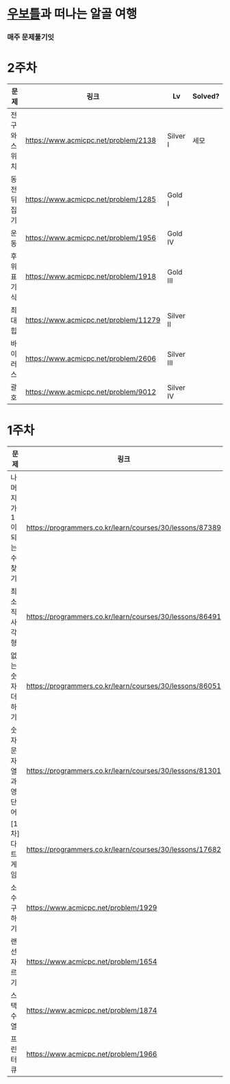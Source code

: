 # [우보틀](https://github.com/woobottle)과 떠나는 알골 여행

### 매주 문제풀기잇

# 2주차

| 문제          | 링크                                  | Lv         | Solved? |
| ------------- | ------------------------------------- | ---------- | ------- |
| 전구와 스위치 | https://www.acmicpc.net/problem/2138  | Silver I   | 세모    |
| 동전 뒤집기   | https://www.acmicpc.net/problem/1285  | Gold I     |         |
| 운동          | https://www.acmicpc.net/problem/1956  | Gold IV    |         |
| 후위 표기식   | https://www.acmicpc.net/problem/1918  | Gold III   |         |
| 최대 힙       | https://www.acmicpc.net/problem/11279 | Silver II  |         |
| 바이러스      | https://www.acmicpc.net/problem/2606  | Silver III |         |
| 괄호          | https://www.acmicpc.net/problem/9012  | Silver IV  |         |

# 1주차

| 문제                      | 링크                                                     | Lv  | Solved? |
| ------------------------- | -------------------------------------------------------- | --- | ------- |
| 나머지가 1이 되는 수 찾기 | https://programmers.co.kr/learn/courses/30/lessons/87389 | 1   | O       |
| 최소직사각형              | https://programmers.co.kr/learn/courses/30/lessons/86491 | 1   | O       |
| 없는 숫자 더하기          | https://programmers.co.kr/learn/courses/30/lessons/86051 | 1   | O       |
| 숫자 문자열과 영단어      | https://programmers.co.kr/learn/courses/30/lessons/81301 | 1   | O       |
| [1차] 다트 게임           | https://programmers.co.kr/learn/courses/30/lessons/17682 | 1   | O       |
| 소수구하기                | https://www.acmicpc.net/problem/1929                     | S2  | O       |
| 랜선 자르기               | https://www.acmicpc.net/problem/1654                     | S3  | O       |
| 스택수열                  | https://www.acmicpc.net/problem/1874                     | S3  | O       |
| 프린터 큐                 | https://www.acmicpc.net/problem/1966                     | S3  | O       |
